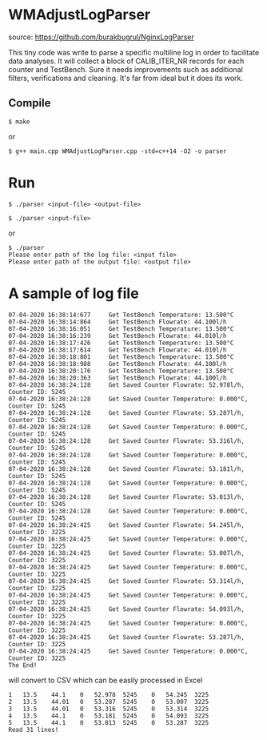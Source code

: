 # WMAdjustLogParser

source: https://github.com/burakbugrul/NginxLogParser 

This tiny code was write to parse a specific multiline log in order to facilitate data analyses.
It will collect a block of CALIB_ITER_NR records for each counter and TestBench.
Sure it needs improvements such as additional filters, verifications and cleaning. It's far from ideal but it does its work.

## Compile

```
$ make
```
or
```
$ g++ main.cpp WMAdjustLogParser.cpp -std=c++14 -O2 -o parser
```

# Run
```
$ ./parser <input-file> <output-file>
```
```
$ ./parser <input-file>
```
or
```
$ ./parser
Please enter path of the log file: <input file>
Please enter path of the output file: <output file>
```

# A sample of log file

```
07-04-2020 16:38:14:677 	Get TestBench Temperature: 13.500°C
07-04-2020 16:38:14:864 	Get TestBench Flowrate: 44.100l/h
07-04-2020 16:38:16:051 	Get TestBench Temperature: 13.500°C
07-04-2020 16:38:16:239 	Get TestBench Flowrate: 44.010l/h
07-04-2020 16:38:17:426 	Get TestBench Temperature: 13.500°C
07-04-2020 16:38:17:614 	Get TestBench Flowrate: 44.010l/h
07-04-2020 16:38:18:801 	Get TestBench Temperature: 13.500°C
07-04-2020 16:38:18:988 	Get TestBench Flowrate: 44.100l/h
07-04-2020 16:38:20:176 	Get TestBench Temperature: 13.500°C
07-04-2020 16:38:20:363 	Get TestBench Flowrate: 44.100l/h
07-04-2020 16:38:24:128 	Get Saved Counter Flowrate: 52.978l/h, Counter ID: 5245
07-04-2020 16:38:24:128 	Get Saved Counter Temperature: 0.000°C, Counter ID: 5245
07-04-2020 16:38:24:128 	Get Saved Counter Flowrate: 53.287l/h, Counter ID: 5245
07-04-2020 16:38:24:128 	Get Saved Counter Temperature: 0.000°C, Counter ID: 5245
07-04-2020 16:38:24:128 	Get Saved Counter Flowrate: 53.316l/h, Counter ID: 5245
07-04-2020 16:38:24:128 	Get Saved Counter Temperature: 0.000°C, Counter ID: 5245
07-04-2020 16:38:24:128 	Get Saved Counter Flowrate: 53.181l/h, Counter ID: 5245
07-04-2020 16:38:24:128 	Get Saved Counter Temperature: 0.000°C, Counter ID: 5245
07-04-2020 16:38:24:128 	Get Saved Counter Flowrate: 53.013l/h, Counter ID: 5245
07-04-2020 16:38:24:128 	Get Saved Counter Temperature: 0.000°C, Counter ID: 5245
07-04-2020 16:38:24:425 	Get Saved Counter Flowrate: 54.245l/h, Counter ID: 3225
07-04-2020 16:38:24:425 	Get Saved Counter Temperature: 0.000°C, Counter ID: 3225
07-04-2020 16:38:24:425 	Get Saved Counter Flowrate: 53.007l/h, Counter ID: 3225
07-04-2020 16:38:24:425 	Get Saved Counter Temperature: 0.000°C, Counter ID: 3225
07-04-2020 16:38:24:425 	Get Saved Counter Flowrate: 53.314l/h, Counter ID: 3225
07-04-2020 16:38:24:425 	Get Saved Counter Temperature: 0.000°C, Counter ID: 3225
07-04-2020 16:38:24:425 	Get Saved Counter Flowrate: 54.093l/h, Counter ID: 3225
07-04-2020 16:38:24:425 	Get Saved Counter Temperature: 0.000°C, Counter ID: 3225
07-04-2020 16:38:24:425 	Get Saved Counter Flowrate: 53.287l/h, Counter ID: 3225
07-04-2020 16:38:24:425 	Get Saved Counter Temperature: 0.000°C, Counter ID: 3225
The End!
```
will convert to CSV which can be easily processed in Excel
```
1	13.5	44.1	0	52.978	5245	0	54.245	3225
2	13.5	44.01	0	53.287	5245	0	53.007	3225
3	13.5	44.01	0	53.316	5245	0	53.314	3225
4	13.5	44.1	0	53.181	5245	0	54.093	3225
5	13.5	44.1	0	53.013	5245	0	53.287	3225
Read 31 lines!								
```
